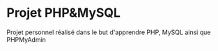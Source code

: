 # Projet PHP&MySQL

<p>
Projet personnel réalisé dans le but d'apprendre PHP, MySQL ainsi que PHPMyAdmin
</p>
